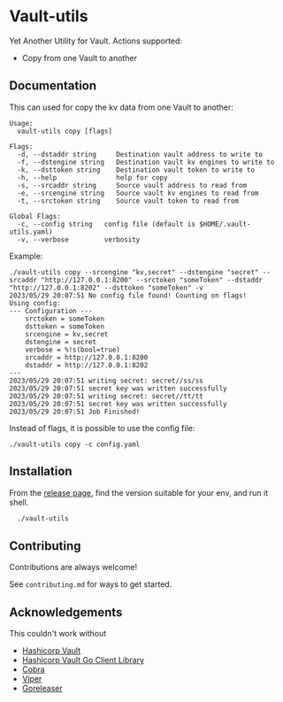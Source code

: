 
# Vault-utils

Yet Another Utility for Vault. Actions supported:
    
- Copy from one Vault to another


## Documentation

This can used for copy the kv data from one Vault to another:

```
Usage:
  vault-utils copy [flags]

Flags:
  -d, --dstaddr string     Destination vault address to write to
  -f, --dstengine string   Destination vault kv engines to write to
  -k, --dsttoken string    Destination vault token to write to
  -h, --help               help for copy
  -s, --srcaddr string     Source vault address to read from
  -e, --srcengine string   Source vault kv engines to read from
  -t, --srctoken string    Source vault token to read from

Global Flags:
  -c, --config string   config file (default is $HOME/.vault-utils.yaml)
  -v, --verbose         verbosity
```

Example:

```
./vault-utils copy --srcengine "kv,secret" --dstengine "secret" --srcaddr "http://127.0.0.1:8200" --srctoken "someToken" --dstaddr "http://127.0.0.1:8202" --dsttoken "someToken" -v
2023/05/29 20:07:51 No config file found! Counting on flags!
Using config:
--- Configuration ---
	srctoken = someToken
	dsttoken = someToken
	srcengine = kv,secret
	dstengine = secret
	verbose = %!s(bool=true)
	srcaddr = http://127.0.0.1:8200
	dstaddr = http://127.0.0.1:8202
---
2023/05/29 20:07:51 writing secret: secret//ss/ss
2023/05/29 20:07:51 secret key was written successfully
2023/05/29 20:07:51 writing secret: secret//tt/tt
2023/05/29 20:07:51 secret key was written successfully
2023/05/29 20:07:51 Job Finished!
```

Instead of flags, it is possible to use the config file:
```
./vault-utils copy -c config.yaml
```
## Installation

From the [release page](https://github.com/ha36d/vault-utils/releases/), find the version suitable for your env, and run it shell.

```bash
  ./vault-utils
```
    
## Contributing

Contributions are always welcome!

See `contributing.md` for ways to get started.


## Acknowledgements

This couldn't work without

 - [Hashicorp Vault](https://github.com/hashicorp/vault)
 - [Hashicorp Vault Go Client Library](https://github.com/hashicorp/vault-client-go/)
 - [Cobra](https://github.com/spf13/cobra/)
 - [Viper](https://github.com/spf13/viper)
 - [Goreleaser](https://github.com/Goreleaser)